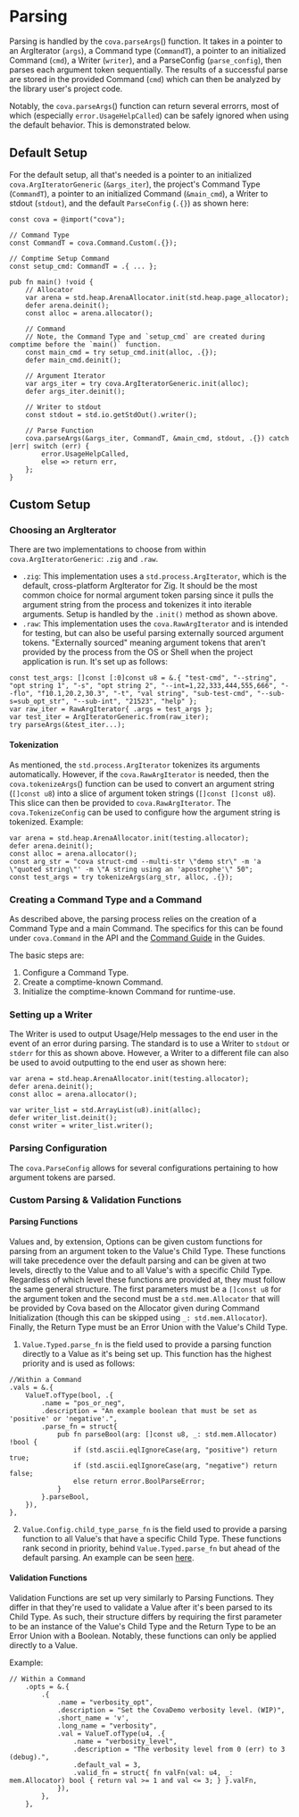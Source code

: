 # Parsing
Parsing is handled by the `cova.parseArgs`() function. It takes in a pointer to an ArgIterator (`args`), a Command type (`CommandT`), a pointer to an initialized Command (`cmd`), a Writer (`writer`), and a ParseConfig (`parse_config`), then parses each argument token sequentially. The results of a successful parse are stored in the provided Command (`cmd`) which can then be analyzed by the library user's project code.

Notably, the `cova.parseArgs`() function can return several errorrs, most of which (especially `error.UsageHelpCalled`) can be safely ignored when using the default behavior. This is demonstrated below.

## Default Setup
For the default setup, all that's needed is a pointer to an initialized `cova.ArgIteratorGeneric` (`&args_iter`), the project's Command Type (`CommandT`), a pointer to an initialized Command (`&main_cmd`), a Writer to stdout (`stdout`), and the default `ParseConfig` (`.{}`) as shown here:

```zig
const cova = @import("cova");

// Command Type
const CommandT = cova.Command.Custom(.{});

// Comptime Setup Command
const setup_cmd: CommandT = .{ ... };

pub fn main() !void {
    // Allocator
    var arena = std.heap.ArenaAllocator.init(std.heap.page_allocator);
    defer arena.deinit();
    const alloc = arena.allocator();

    // Command
    // Note, the Command Type and `setup_cmd` are created during comptime before the `main()` function.
    const main_cmd = try setup_cmd.init(alloc, .{}); 
    defer main_cmd.deinit();

    // Argument Iterator
    var args_iter = try cova.ArgIteratorGeneric.init(alloc);
    defer args_iter.deinit();

    // Writer to stdout
    const stdout = std.io.getStdOut().writer();

    // Parse Function
    cova.parseArgs(&args_iter, CommandT, &main_cmd, stdout, .{}) catch |err| switch (err) {
		error.UsageHelpCalled,
		else => return err,
	};
}
```

## Custom Setup
### Choosing an ArgIterator
There are two implementations to choose from within `cova.ArgIteratorGeneric`: `.zig` and `.raw`.
- `.zig`: This implementation uses a `std.process.ArgIterator`, which is the default, cross-platform ArgIterator for Zig. It should be the most common choice for normal argument token parsing since it pulls the argument string from the process and tokenizes it into iterable arguments. Setup is handled by the `.init()` method as shown above.
- `.raw`: This implementation uses the `cova.RawArgIterator` and is intended for testing, but can also be useful parsing externally sourced argument tokens. "Externally sourced" meaning argument tokens that aren't provided by the process from the OS or Shell when the project application is run. It's set up as follows:
```zig
const test_args: []const [:0]const u8 = &.{ "test-cmd", "--string", "opt string 1", "-s", "opt string 2", "--int=1,22,333,444,555,666", "--flo", "f10.1,20.2,30.3", "-t", "val string", "sub-test-cmd", "--sub-s=sub_opt_str", "--sub-int", "21523", "help" }; 
var raw_iter = RawArgIterator{ .args = test_args };
var test_iter = ArgIteratorGeneric.from(raw_iter);
try parseArgs(&test_iter...);
```

#### Tokenization
As mentioned, the `std.process.ArgIterator` tokenizes its arguments automatically. However, if the `cova.RawArgIterator` is needed, then the `cova.tokenizeArgs`() function can be used to convert an argument string (`[]const u8`) into a slice of argument token strings (`[]const []const u8`). This slice can then be provided to `cova.RawArgIterator`. The `cova.TokenizeConfig` can be used to configure how the argument string is tokenized. Example:
```zig
var arena = std.heap.ArenaAllocator.init(testing.allocator);
defer arena.deinit();
const alloc = arena.allocator();
const arg_str = "cova struct-cmd --multi-str \"demo str\" -m 'a \"quoted string\"' -m \"A string using an 'apostrophe'\" 50";
const test_args = try tokenizeArgs(arg_str, alloc, .{});
```

### Creating a Command Type and a Command
As described above, the parsing process relies on the creation of a Command Type and a main Command. The specifics for this can be found under `cova.Command` in the API and the [Command Guide](../arg_types/command) in the Guides.

The basic steps are:
1. Configure a Command Type.
2. Create a comptime-known Command.
3. Initialize the comptime-known Command for runtime-use.

### Setting up a Writer
The Writer is used to output Usage/Help messages to the end user in the event of an error during parsing. The standard is to use a Writer to `stdout` or `stderr` for this as shown above. However, a Writer to a different file can also be used to avoid outputting to the end user as shown here:
```zig
var arena = std.heap.ArenaAllocator.init(testing.allocator);
defer arena.deinit();
const alloc = arena.allocator();

var writer_list = std.ArrayList(u8).init(alloc);
defer writer_list.deinit();
const writer = writer_list.writer();
```

### Parsing Configuration
The `cova.ParseConfig` allows for several configurations pertaining to how argument tokens are parsed.

### Custom Parsing & Validation Functions
#### Parsing Functions
Values and, by extension, Options can be given custom functions for parsing from an argument token to the Value's Child Type. These functions will take precedence over the default parsing and can be given at two levels, directly to the Value and to all Value's with a specific Child Type. Regardless of which level these functions are provided at, they must follow the same general structure. The first parameters must be a `[]const u8` for the argument token and the second must be a `std.mem.Allocator` that will be provided by Cova based on the Allocator given during Command Initialization (though this can be skipped using `_: std.mem.Allocator`). Finally, the Return Type must be an Error Union with the Value's Child Type.

1. `Value.Typed.parse_fn` is the field used to provide a parsing function directly to a Value as it's being set up. This function has the highest priority and is used as follows:
```zig
//Within a Command
.vals = &.{
	ValueT.ofType(bool, .{
		.name = "pos_or_neg",
		.description = "An example boolean that must be set as 'positive' or 'negative'.",
		.parse_fn = struct{
			pub fn parseBool(arg: []const u8, _: std.mem.Allocator) !bool {
				if (std.ascii.eqlIgnoreCase(arg, "positive") return true;
				if (std.ascii.eqlIgnoreCase(arg, "negative") return false;
				else return error.BoolParseError;
			}
		}.parseBool,
	}),
},
```
2. `Value.Config.child_type_parse_fn` is the field used to provide a parsing function to all Value's that have a specific Child Type. These functions rank second in priority, behind `Value.Typed.parse_fn` but ahead of the default parsing. An example can be seen [here](../arg_types/value.md#adding-custom-child-types).

#### Validation Functions
Validation Functions are set up very similarly to Parsing Functions. They differ in that they're used to validate a Value after it's been parsed to its Child Type. As such, their structure differs by requiring the first parameter to be an instance of the Value's Child Type and the Return Type to be an Error Union with a Boolean. Notably, these functions can only be applied directly to a Value.

Example:
```zig
// Within a Command
	.opts = &.{
        .{
            .name = "verbosity_opt",
            .description = "Set the CovaDemo verbosity level. (WIP)",
            .short_name = 'v',
            .long_name = "verbosity",
            .val = ValueT.ofType(u4, .{
                .name = "verbosity_level",
                .description = "The verbosity level from 0 (err) to 3 (debug).",
                .default_val = 3,
                .valid_fn = struct{ fn valFn(val: u4, _: mem.Allocator) bool { return val >= 1 and val <= 3; } }.valFn,
            }),
        },
    },
```
